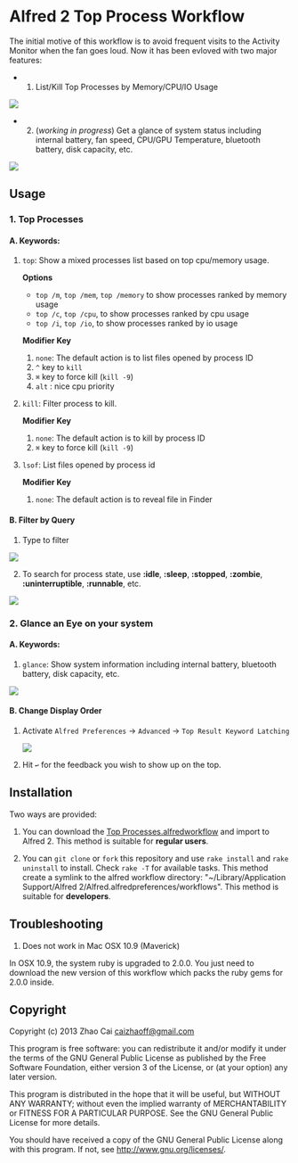 # Alfred 2 Top Process Workflow

The initial motive of this workflow is to avoid frequent visits to the Activity Monitor when the fan goes loud. Now it has been evloved with two major features:

- 1) List/Kill Top Processes by Memory/CPU/IO Usage

![](https://raw.github.com/zhaocai/alfred2-top-workflow/master/screenshots/mixed%20top%20processes.png) 


- 2) (*working in progress*) Get a glance of system status including internal battery, fan speed, CPU/GPU Temperature, bluetooth battery, disk capacity, etc.

![](https://raw.github.com/zhaocai/alfred2-top-workflow/master/screenshots/glance.png) 

## Usage

### 1. Top Processes

#### A. Keywords:

1. `top`: Show a mixed processes list based on top cpu/memory usage.

    **Options**

    - `top /m`, `top /mem`, `top /memory` to show processes ranked by memory usage
    - `top /c`, `top /cpu`, to show processes ranked by cpu usage
    - `top /i`, `top /io`, to show processes ranked by io usage

    **Modifier Key**

    1. `none`: The default action is to list files opened by process ID
    2. `^` key to `kill`
    3. `⌘` key to force kill (`kill -9`)
    4. `alt` : nice cpu priority

2. `kill`: Filter process to kill.

    **Modifier Key**

    1. `none`: The default action is to kill by process ID
    3. `⌘` key to force kill (`kill -9`)

3. `lsof`: List files opened by process id

    **Modifier Key**

    1. `none`: The default action is to reveal file in Finder

#### B. Filter by Query
1. Type to filter

![](https://raw.github.com/zhaocai/alfred2-top-workflow/master/screenshots/filtered%20by%20query.png)

2. To search for process state, use **:idle**, **:sleep**, **:stopped**, **:zombie**, **:uninterruptible**, **:runnable**, etc.

![](https://raw.github.com/zhaocai/alfred2-top-workflow/master/screenshots/top%20sleep.png) 


### 2. Glance an Eye on your system

#### A. Keywords:

1. `glance`: Show system information including internal battery, bluetooth battery, disk capacity, etc.

![](https://raw.github.com/zhaocai/alfred2-top-workflow/master/screenshots/battery.png)

#### B. Change Display Order

1. Activate `Alfred Preferences` → `Advanced` → `Top Result Keyword Latching`

    ![](https://raw.github.com/zhaocai/alfred2-top-workflow/master/screenshots/Alfred_Preferences_Learning.png)

2. Hit `↩` for the feedback you wish to show up on the top.



## Installation

Two ways are provided:

1. You can download the [Top Processes.alfredworkflow](https://github.com/zhaocai/alfred2-top-workflow/raw/master/Top%20Processes.alfredworkflow) and import to Alfred 2. This method is suitable for **regular users**.

2. You can `git clone` or `fork` this repository and use `rake install` and `rake uninstall` to install. Check `rake -T` for available tasks.
This method create a symlink to the alfred workflow directory: "~/Library/Application Support/Alfred 2/Alfred.alfredpreferences/workflows". This method is suitable for **developers**.


## Troubleshooting

1. Does not work in Mac OSX 10.9 (Maverick)

In OSX 10.9, the system ruby is upgraded to 2.0.0. You just need to download the new version of this workflow which packs the ruby gems for 2.0.0 inside.


## Copyright

Copyright (c) 2013 Zhao Cai <caizhaoff@gmail.com>

This program is free software: you can redistribute it and/or modify it under
the terms of the GNU General Public License as published by the Free Software
Foundation, either version 3 of the License, or (at your option)
any later version.

This program is distributed in the hope that it will be useful, but WITHOUT
ANY WARRANTY; without even the implied warranty of MERCHANTABILITY or FITNESS
FOR A PARTICULAR PURPOSE. See the GNU General Public License for more details.

You should have received a copy of the GNU General Public License along with
this program. If not, see <http://www.gnu.org/licenses/>.

